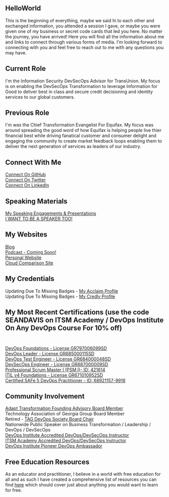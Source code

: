 ## HelloWorld
This is the beginning of everything, maybe we said hi to each other and exchanged information, you attended a session I gave, or maybe you were given one of my business or secret code cards that led you here. No matter the journey, you have arrived! Here you will find all the information about me and links to connect through various forms of media. I'm looking forward to connecting with you and feel free to reach out to me with any questions you may have. 

## Current Role
I'm the Information Security DevSecOps Advisor for TransUnion. My focus is on enabling the DevSecOps Transformation to leverage Information for Good to deliver best in class and secure credit decisioning and identity services to our global customers.

## Previous Role
I'm was the Chief Transformation Evangelist For Equifax. My focus was around spreading the good word of how Equifax is helping people live thier financial best while driving fanatical customer and consumer delight and engaging the community to create market feedback loops enabling them to deliver the next generation of services as leaders of our industry. <br>

## Connect With Me
[Connect On GitHub](http://github.com/imseandavis) <br>
[Connect On Twitter](http://twitter.com/seanasaservice) <br>
[Connect On LinkedIn](http://linkedin.com/in/imseandavis) <br>

## Speaking Materials
[My Speaking Engagements & Presentations](http://github.com/imseandavis/presentations) <br>
[I WANT TO BE A SPEAKER TOO!](https://github.com/imseandavis/Presentations/tree/master/Speaker)

## My Websites
[Blog](http://imseandavis.com/blog) <br>
[Podcast - Coming Soon!](#) <br>
[Personal Website](http://imseandavis.com) <br>
[Cloud Comparison Site](http://cloudcomparison.seanasaservice.com/) 

## My Credentials
Updating Due To Missing Badges - [My Acclaim Profile](https://www.scaledagile.com/certification/courses/safe-devops/) <br>
Updating Due To Missing Badges - [My Credly Profile](https://credly.com/u/imseandavis)

## My Most Recent Certifications (use the code SEANDAVIS on ITSM Academy / DevOps Institute On Any DevOps Course For 10% off)<br><br>
[DevOps Foundations - License GR797006099SD](https://www.itsmacademy.com/dofnd/) <br>
[DevOps Leader - License GR685000115SD](https://www.itsmacademy.com/dol/) <br>
[DevOps Test Engineer - License GR684000048SD](https://www.itsmacademy.com/dte/) <br>
[DevSecOps Engineer - License GR687000009SD](http://itsm.com/dsoe/) <br>
[Professional Scrum Master I (PSM I)- ID: 421614](https://www.scrum.org/user/421614) <br>
[ITIL v4 Foundations - License GR671010952SD](https://www.itsmacademy.com/itil4fnd/) <br>
[Certified SAFe 5 DevOps Practitioner - ID: 68921157-9918](https://www.scaledagile.com/certification/courses/safe-devops/)

## Community Involvement
[Adapt Transformation Founding Advisory Board Member](http://www.adapttransformation.com/adapt-model-community-board-of-advisors/) <br>
Technology Association of Georgia Group Board Member <br>
Retired - [TAG DevOps Society Board Chair](https://www.tagonline.org/societies/devops/) <br>
Nationwide Public Speaker on Business Transformation / Leadership / DevOps / DevSecOps <br>
[DevOps Institute Accredited DevOps/DevSecOps Instructor](https://devopsinstitute.com/certifications/) <br>
[ITSM Academy Accredited DevOps/DevSecOps Instructor](https://www.itsmacademy.com/devopscampus) <br>
[DevOps Institute Pioneer DevOps Ambassador](https://devopsinstitute.com/about-us/ambassadors/)

## Free Education Resources
As an educator and practitioner, I believe in a world with free education for all and as such I have created a comprehensive list of resources you can find [here](https://github.com/imseandavis/HelloWorld/blob/master/EDUCATION.md) which should cover just about anything you would want to learn for free.
